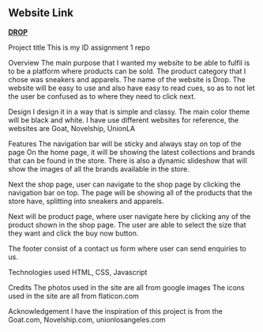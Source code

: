 ## Website Link 
**[DROP](https://mxrcxsz.github.io/Assignment-1/)** 

Project title
This is my ID assignment 1 repo

Overview
The main purpose that I wanted my website to be able to fulfil is to be a platform where products can be sold. The product category that I chose was sneakers and apparels. The name of the website is Drop. The website will be easy to use and also have easy to read cues, so as to not let the user be confused as to where they need to click next. 

Design
I design it in a way that is simple and classy. The main color theme will be black and white. I have use different websites for reference, the websites are Goat, Novelship, UnionLA

Features
The navigation bar will be sticky and always stay on top of the page
On the home page, it will be showing the latest collections and brands that can be found in the store. There is also a dynamic slideshow that will show the images of all the brands available in the store.

Next the shop page, user can navigate to the shop page by clicking the navigation bar on top. The page will be showing all of the products that the store have, splitting into sneakers and apparels.

Next will be product page, where user navigate here by clicking any of the product shown in the shop page. The user are able to select the size that they want and click the buy now button.

The footer consist of a contact us form where user can send enquiries to us.

Technologies used
HTML, CSS, Javascript

Credits
The photos used in the site are all from google images
The icons used in the site are all from flaticon.com

Acknowledgement
I have the inspiration of this project is from the Goat.com, Novelship.com, unionlosangeles.com
